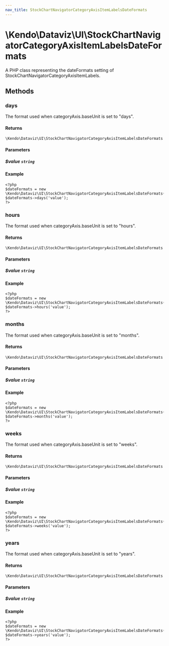 ```yaml
---
nav_title: StockChartNavigatorCategoryAxisItemLabelsDateFormats
---
```


# \Kendo\Dataviz\UI\StockChartNavigatorCategoryAxisItemLabelsDateFormats

A PHP class representing the dateFormats setting of StockChartNavigatorCategoryAxisItemLabels.


## Methods

### days
The format used when categoryAxis.baseUnit is set to "days".

#### Returns
`\Kendo\Dataviz\UI\StockChartNavigatorCategoryAxisItemLabelsDateFormats`

#### Parameters

##### $value `string`



#### Example 
    <?php
    $dateFormats = new \Kendo\Dataviz\UI\StockChartNavigatorCategoryAxisItemLabelsDateFormats();
    $dateFormats->days('value');
    ?>

### hours
The format used when categoryAxis.baseUnit is set to "hours".

#### Returns
`\Kendo\Dataviz\UI\StockChartNavigatorCategoryAxisItemLabelsDateFormats`

#### Parameters

##### $value `string`



#### Example 
    <?php
    $dateFormats = new \Kendo\Dataviz\UI\StockChartNavigatorCategoryAxisItemLabelsDateFormats();
    $dateFormats->hours('value');
    ?>

### months
The format used when categoryAxis.baseUnit is set to "months".

#### Returns
`\Kendo\Dataviz\UI\StockChartNavigatorCategoryAxisItemLabelsDateFormats`

#### Parameters

##### $value `string`



#### Example 
    <?php
    $dateFormats = new \Kendo\Dataviz\UI\StockChartNavigatorCategoryAxisItemLabelsDateFormats();
    $dateFormats->months('value');
    ?>

### weeks
The format used when categoryAxis.baseUnit is set to "weeks".

#### Returns
`\Kendo\Dataviz\UI\StockChartNavigatorCategoryAxisItemLabelsDateFormats`

#### Parameters

##### $value `string`



#### Example 
    <?php
    $dateFormats = new \Kendo\Dataviz\UI\StockChartNavigatorCategoryAxisItemLabelsDateFormats();
    $dateFormats->weeks('value');
    ?>

### years
The format used when categoryAxis.baseUnit is set to "years".

#### Returns
`\Kendo\Dataviz\UI\StockChartNavigatorCategoryAxisItemLabelsDateFormats`

#### Parameters

##### $value `string`



#### Example 
    <?php
    $dateFormats = new \Kendo\Dataviz\UI\StockChartNavigatorCategoryAxisItemLabelsDateFormats();
    $dateFormats->years('value');
    ?>

